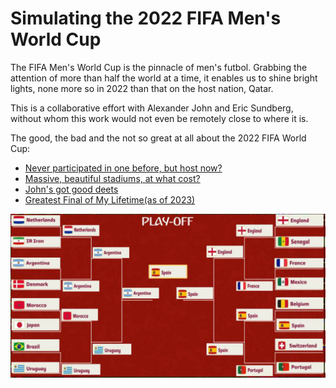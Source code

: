# Simulating the 2022 FIFA Men's World Cup

The FIFA Men's World Cup is the pinnacle of men's futbol. Grabbing the attention of more than half the world at a time, it enables us to shine bright lights, none more so in 2022 than that on the host nation, Qatar.

This is a collaborative effort with Alexander John and Eric Sundberg, without whom this work would not even be remotely close to where it is.

The good, the bad and the not so great at all about the 2022 FIFA World Cup:
* [Never participated in one before, but host now?](https://www.youtube.com/watch?v=gHjbay54F4U)
* [Massive, beautiful stadiums, at what cost?](https://www.youtube.com/watch?v=C-0CebFpF_s)
* [John's got good deets](https://www.youtube.com/watch?v=UMqLDhl8PXw)
* [Greatest Final of My Lifetime(as of 2023)](https://youtu.be/zhEWqfP6V_w)

![Knockout Stage Bracket](bracket.png)
